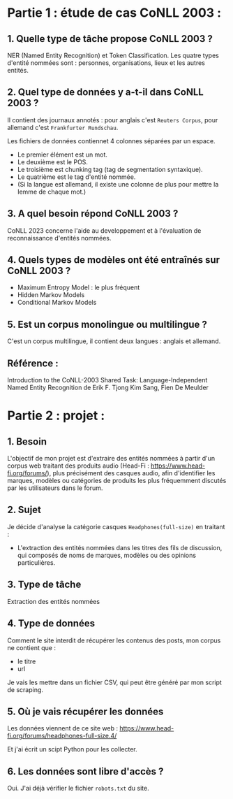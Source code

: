 # Partie 1 : étude de cas CoNLL 2003 : 
## 1. Quelle type de tâche propose CoNLL 2003 ? 
NER (Named Entity Recognition) et Token Classification. Les quatre types d'entité nommées sont : personnes, organisations, lieux et les autres entités.

## 2. Quel type de données y a-t-il dans CoNLL 2003 ? 
Il contient des journaux annotés : pour anglais c'est `Reuters Corpus`, pour allemand c'est `Frankfurter Rundschau`.

Les fichiers de données contiennet 4 colonnes séparées par un espace.
- Le premier élément est un mot.
- Le deuxième est le POS.
- Le troisième est chunking tag (tag de segmentation syntaxique).
- Le quatrième est le tag d'entité nommée.
- (Si la langue est allemand, il existe une colonne de plus pour mettre la lemme de chaque mot.)

## 3. A quel besoin répond CoNLL 2003 ?
CoNLL 2023 concerne l'aide au developpement et à l'évaluation de reconnaissance d'entités nommées.

## 4. Quels types de modèles ont été entraînés sur CoNLL 2003 ?
- Maximum Entropy Model : le plus fréquent
- Hidden Markov Models
- Conditional Markov Models

## 5. Est un corpus monolingue ou multilingue ? 
C'est un corpus multilingue, il contient deux langues : anglais et allemand.

## Référence : 
Introduction to the CoNLL-2003 Shared Task: Language-Independent Named Entity Recognition de Erik F. Tjong Kim Sang, Fien De Meulder

# Partie 2 : projet : 
## 1. Besoin
L'objectif de mon projet est d'extraire des entités nommées à partir d'un corpus web traitant des produits audio (Head-Fi : https://www.head-fi.org/forums/), plus précisément des casques audio, afin d'identifier les marques, modèles ou catégories de produits les plus fréquemment discutés par les utilisateurs dans le forum.

## 2. Sujet
Je décide d'analyse la catégorie casques `Headphones(full-size)` en traitant :
- L'extraction des entités nommées dans les titres des fils de discussion, qui composés de noms de marques, modèles ou des opinions particulières.

## 3. Type de tâche
Extraction des entités nommées

## 4. Type de données
Comment le site interdit de récupérer les contenus des posts, mon corpus ne contient que : 

- le titre
- url

Je vais les mettre dans un fichier CSV, qui peut être généré par mon script de scraping.

## 5. Où je vais récupérer les données

Les données viennent de ce site web : https://www.head-fi.org/forums/headphones-full-size.4/

Et j'ai écrit un scipt Python pour les collecter.

## 6. Les données sont libre d'accès ? 
Oui. J'ai déjà vérifier le fichier `robots.txt` du site.